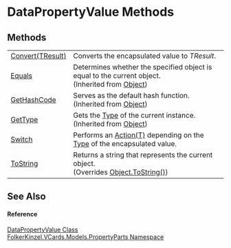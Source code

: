 # DataPropertyValue Methods




## Methods
<table>
<tr>
<td><a href="46d1129b-4415-9ab5-aa43-9f4994e2bd69.md">Convert(TResult)</a></td>
<td>Converts the encapsulated value to <em>TResult</em>.</td></tr>
<tr>
<td><a href="https://learn.microsoft.com/dotnet/api/system.object.equals#system-object-equals(system-object)" target="_blank" rel="noopener noreferrer">Equals</a></td>
<td>Determines whether the specified object is equal to the current object.<br />(Inherited from <a href="https://learn.microsoft.com/dotnet/api/system.object" target="_blank" rel="noopener noreferrer">Object</a>)</td></tr>
<tr>
<td><a href="https://learn.microsoft.com/dotnet/api/system.object.gethashcode" target="_blank" rel="noopener noreferrer">GetHashCode</a></td>
<td>Serves as the default hash function.<br />(Inherited from <a href="https://learn.microsoft.com/dotnet/api/system.object" target="_blank" rel="noopener noreferrer">Object</a>)</td></tr>
<tr>
<td><a href="https://learn.microsoft.com/dotnet/api/system.object.gettype" target="_blank" rel="noopener noreferrer">GetType</a></td>
<td>Gets the <a href="https://learn.microsoft.com/dotnet/api/system.type" target="_blank" rel="noopener noreferrer">Type</a> of the current instance.<br />(Inherited from <a href="https://learn.microsoft.com/dotnet/api/system.object" target="_blank" rel="noopener noreferrer">Object</a>)</td></tr>
<tr>
<td><a href="f8ac89f0-4c36-b558-4d3a-6a9ec6a7dc54.md">Switch</a></td>
<td>Performs an <a href="https://learn.microsoft.com/dotnet/api/system.action-1" target="_blank" rel="noopener noreferrer">Action(T)</a> depending on the <a href="https://learn.microsoft.com/dotnet/api/system.type" target="_blank" rel="noopener noreferrer">Type</a> of the encapsulated value.</td></tr>
<tr>
<td><a href="ac0c3940-65fb-ef59-68a3-67acee1095e0.md">ToString</a></td>
<td>Returns a string that represents the current object.<br />(Overrides <a href="https://learn.microsoft.com/dotnet/api/system.object.tostring" target="_blank" rel="noopener noreferrer">Object.ToString()</a>)</td></tr>
</table>

## See Also


#### Reference
<a href="45cbef01-a8f3-5b36-56bc-b3336a446998.md">DataPropertyValue Class</a>  
<a href="dbd283d2-4531-056c-7d94-281acad42316.md">FolkerKinzel.VCards.Models.PropertyParts Namespace</a>  
